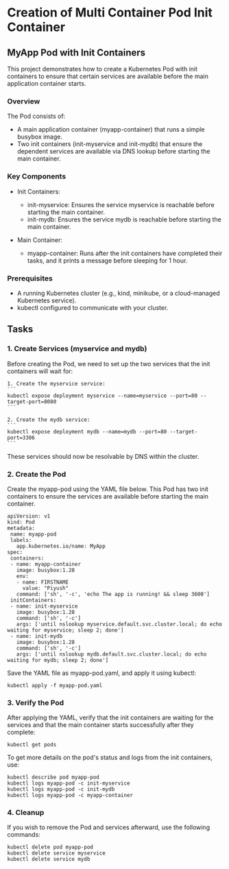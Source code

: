 # Creation of Multi Container Pod Init Container
## MyApp Pod with Init Containers
This project demonstrates how to create a Kubernetes Pod with init containers to ensure that certain services are available before the main application container starts.

### Overview
The Pod consists of:
- A main application container (myapp-container) that runs a simple busybox image.
- Two init containers (init-myservice and init-mydb) that ensure the dependent services are available via DNS  lookup before starting the main container.

### Key Components
 - Init Containers:
     - init-myservice: Ensures the service myservice is reachable before starting the main container.
     - init-mydb: Ensures the service mydb is reachable before starting the main container.

 -   Main Container:
     - myapp-container: Runs after the init containers have completed their tasks, and it prints a message before sleeping for 1 hour.

### Prerequisites
 - A running Kubernetes cluster (e.g., kind, minikube, or a cloud-managed Kubernetes service).
 - kubectl configured to communicate with your cluster.

## Tasks

 ### 1. Create Services (myservice and mydb)
 Before creating the Pod, we need to set up the two services that the init containers will wait for:
 
    1. Create the myservice service:
    ```
    kubectl expose deployment myservice --name=myservice --port=80 --target-port=8080
    ```
    
    2. Create the mydb service:
    ```
    kubectl expose deployment mydb --name=mydb --port=80 --target-port=3306
    ```
    
 These services should now be resolvable by DNS within the cluster.

 ###  2. Create the Pod
 Create the myapp-pod using the YAML file below. This Pod has two init containers to ensure the services are available before starting the main container.

 ```
apiVersion: v1
kind: Pod
metadata:
  name: myapp-pod
  labels:
    app.kubernetes.io/name: MyApp
spec:
  containers:
  - name: myapp-container
    image: busybox:1.28
    env:
    - name: FIRSTNAME
      value: "Piyush"
    command: ['sh', '-c', 'echo The app is running! && sleep 3600']
  initContainers:
  - name: init-myservice
    image: busybox:1.28
    command: ['sh', '-c']
    args: ['until nslookup myservice.default.svc.cluster.local; do echo waiting for myservice; sleep 2; done']
  - name: init-mydb
    image: busybox:1.28
    command: ['sh', '-c']
    args: ['until nslookup mydb.default.svc.cluster.local; do echo waiting for mydb; sleep 2; done']
 ```
 Save the YAML file as myapp-pod.yaml, and apply it using kubectl:
 ```
 kubectl apply -f myapp-pod.yaml
 ```
 ### 3. Verify the Pod
 After applying the YAML, verify that the init containers are waiting for the services and that the main container starts successfully after they complete:
 ```
 kubectl get pods
 ```
 To get more details on the pod's status and logs from the init containers, use:
 ```
 kubectl describe pod myapp-pod
 kubectl logs myapp-pod -c init-myservice
 kubectl logs myapp-pod -c init-mydb
 kubectl logs myapp-pod -c myapp-container
 ```
 ### 4. Cleanup
 If you wish to remove the Pod and services afterward, use the following commands:
 ```
 kubectl delete pod myapp-pod
 kubectl delete service myservice
 kubectl delete service mydb

 ```
